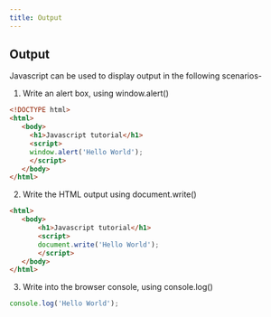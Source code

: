 ```yaml
---
title: Output
---
```

## Output

Javascript can be used to display output in the following scenarios-
 1. Write an alert box, using window.alert()
 ```html
 <!DOCTYPE html>
<html>
    <body>
      <h1>Javascript tutorial</h1>
      <script>
      window.alert('Hello World');
      </script>
    </body>
</html> 
```

 2. Write the HTML output using document.write()
 ```html
<html>
    <body>
        <h1>Javascript tutorial</h1>
        <script>
        document.write('Hello World');
        </script>
    </body>
</html>
```

 3. Write into the browser console, using console.log()
 ```javascript
console.log('Hello World');
```



